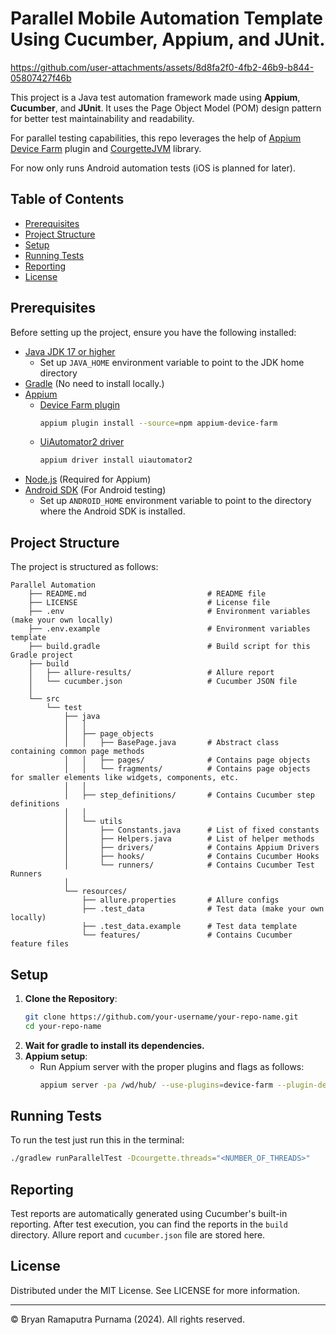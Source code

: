 # Parallel Mobile Automation Template Using Cucumber, Appium, and JUnit.



https://github.com/user-attachments/assets/8d8fa2f0-4fb2-46b9-b844-05807427f46b


This project is a Java test automation framework made using **Appium**, **Cucumber**, and **JUnit**. It uses the Page
Object Model (POM) design pattern for better test maintainability and readability.

For parallel testing capabilities, this repo leverages the help of [Appium Device Farm](https://devicefarm.org/) plugin
and [CourgetteJVM](https://github.com/prashant-ramcharan/courgette-jvm) library.

For now only runs Android automation tests (iOS is planned for later).

## Table of Contents

- [Prerequisites](#prerequisites)
- [Project Structure](#project-structure)
- [Setup](#setup)
- [Running Tests](#running-tests)
- [Reporting](#reporting)
- [License](#license)

## Prerequisites

Before setting up the project, ensure you have the following installed:

- [Java JDK 17 or higher](https://www.graalvm.org/release-notes/JDK_17/)
    - Set up `JAVA_HOME` environment variable to point to the JDK home directory
- [Gradle](https://docs.gradle.org/current/userguide/installation.html) (No need to install locally.)
- [Appium](http://appium.io/docs/en/about-appium/getting-started/)
    - [Device Farm plugin](https://devicefarm.org/setup/#installation-server)
      ```bash
      appium plugin install --source=npm appium-device-farm
      ```
    - [UiAutomator2 driver](https://appium.io/docs/en/2.3/quickstart/uiauto2-driver/)
       ```bash
      appium driver install uiautomator2
      ```
- [Node.js](https://nodejs.org/en/download/) (Required for Appium)
- [Android SDK](https://developer.android.com/studio) (For Android testing)
    - Set up `ANDROID_HOME` environment variable to point to the directory where the Android SDK is installed.

## Project Structure

The project is structured as follows:

```
Parallel Automation
    ├── README.md                           # README file
    ├── LICENSE                             # License file
    ├── .env                                # Environment variables (make your own locally)
    ├── .env.example                        # Environment variables template
    ├── build.gradle                        # Build script for this Gradle project
    ├── build
    │   ├── allure-results/                 # Allure report
    │   └── cucumber.json                   # Cucumber JSON file
    │
    └── src
        └── test
            ├── java
            │   │
            │   ├── page_objects
            │   │   ├── BasePage.java       # Abstract class containing common page methods
            │   │   ├── pages/              # Contains page objects
            │   │   └── fragments/          # Contains page objects for smaller elements like widgets, components, etc.
            │   │
            │   ├── step_definitions/       # Contains Cucumber step definitions
            │   │
            │   └── utils
            │       ├── Constants.java      # List of fixed constants
            │       ├── Helpers.java        # List of helper methods
            │       ├── drivers/            # Contains Appium Drivers
            │       ├── hooks/              # Contains Cucumber Hooks
            │       └── runners/            # Contains Cucumber Test Runners
            │
            └── resources/
                ├── allure.properties       # Allure configs
                ├── .test_data              # Test data (make your own locally)
                ├── .test_data.example      # Test data template
                └── features/               # Contains Cucumber feature files
```

## Setup

1. **Clone the Repository**:
    ```bash
    git clone https://github.com/your-username/your-repo-name.git
    cd your-repo-name
    ```
2. **Wait for gradle to install its dependencies.**
3. **Appium setup**:
    - Run Appium server with the proper plugins and flags as follows:
      ```bash
      appium server -pa /wd/hub/ --use-plugins=device-farm --plugin-device-farm-platform=android
      ```

## Running Tests

To run the test just run this in the terminal:

```bash
./gradlew runParallelTest -Dcourgette.threads="<NUMBER_OF_THREADS>"
```

## Reporting

Test reports are automatically generated using Cucumber's built-in reporting. After test execution, you can find the
reports in the `build` directory. Allure report and `cucumber.json` file are stored here.

## License

Distributed under the MIT License. See LICENSE for more information.

---

© Bryan Ramaputra Purnama (2024). All rights reserved.
